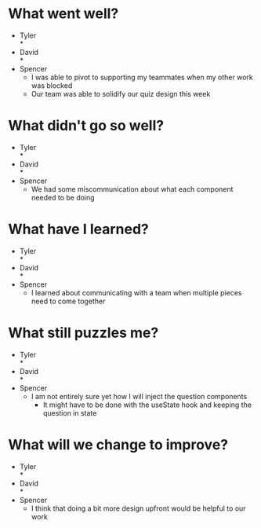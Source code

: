 # What went well?   

* Tyler   
    * 
* David   
    * 
* Spencer   
    * I was able to pivot to supporting my teammates when my other work was blocked
    * Our team was able to solidify our quiz design this week
    
# What didn't go so well?   

* Tyler    
    * 
* David  
    * 
* Spencer  
    * We had some miscommunication about what each component needed to be doing

# What have I learned?   

* Tyler     
    * 
* David   
    * 
* Spencer   
    * I learned about communicating with a team when multiple pieces need to come together

# What still puzzles me?   

* Tyler   
    * 
* David   
    * 
* Spencer   
    * I am not entirely sure yet how I will inject the question components
        * It might have to be done with the useState hook and keeping the question in state

# What will we change to improve?   

* Tyler   
    * 
* David   
    * 
* Spencer   
    * I think that doing a bit more design upfront would be helpful to our work
